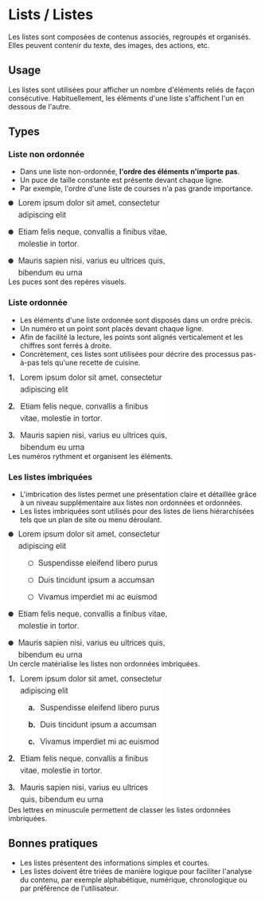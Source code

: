 # Lists / Listes

Les listes sont composées de contenus associés, regroupés et organisés. Elles peuvent contenir du texte, des images, des actions, etc.


## Usage

Les listes sont utilisées pour afficher un nombre d'éléments reliés de façon consécutive. Habituellement, les éléments d'une liste s'affichent l'un en dessous de l'autre.


## Types

### Liste non ordonnée

- Dans une liste non-ordonnée, **l'ordre des éléments n'importe pas**.
- Un puce de taille constante est présente devant chaque ligne.
- Par exemple, l'ordre d'une liste de courses n'a pas grande importance.

![unordered-list](design/unordered-list.png)
<br/> Les puces sont des repères visuels.


### Liste ordonnée

- Les éléments d'une liste ordonnée sont disposés dans un ordre précis.
- Un numéro et un point sont placés devant chaque ligne.
- Afin de facilité la lecture, les points sont alignés verticalement et les chiffres sont ferrés à droite.
- Concrètement, ces listes sont utilisées pour décrire des processus pas-à-pas tels qu'une recette de cuisine.

![ordered-list](design/ordered-list.png)
<br/> Les numéros rythment et organisent les éléments.

### Les listes imbriquées

- L'imbrication des listes permet une présentation claire et détaillée grâce à un niveau supplémentaire aux listes non ordonnées et ordonnées.
- Les listes imbriquées sont utilisés pour des listes de liens hiérarchisées tels que un plan de site ou menu déroulant.

![unordered-nested-list](design/unordered-nested-list.png)
<br/> Un cercle matérialise les listes non ordonnées imbriquées.

![nested-ordered-list](design/nested-ordered-list.png)
<br/> Des lettres en minuscule permettent de classer les listes ordonnées imbriquées.

## Bonnes pratiques
- Les listes présentent des informations simples et courtes.
- Les listes doivent être triées de manière logique pour faciliter l'analyse du contenu, par exemple alphabétique, numérique, chronologique ou par préférence de l'utilisateur.
